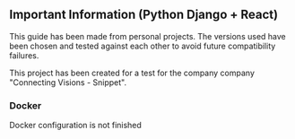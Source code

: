## Important Information (Python Django + React)

This guide has been made from personal projects. The versions used have been chosen and tested against each other to avoid future compatibility failures.

This project has been created for a test for the company company "Connecting Visions - Snippet".

### Docker

Docker configuration is not finished